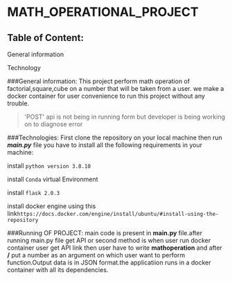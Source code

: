 # MATH_OPERATIONAL_PROJECT
## Table of Content:
General information

Technology

###General information:
This project perform math operation of factorial,square,cube on a number 
that will be taken from a user.
we make a docker container for user convenience to run this project 
without any trouble.

>'POST' api is not being in running form but developer is being working on to diagnose error

###Technologies:
First clone the repository on your local machine  then run ***main.py***  file 
you have to install all the following requirements in your machine:

install ```python version 3.8.10```

install ```Conda``` virtual Environment

install ```flask 2.0.3```

install docker engine using this link```https://docs.docker.com/engine/install/ubuntu/#install-using-the-repository``` 

###Running OF PROJECT:
main code is present in **main.py** file.after running main.py file get API or second method is 
when user run docker container user get API link then user have to write **mathoperation** and after **/** put a number as an 
argument  on which user want to perform function.Output data is in JSON  format.the applicatiion runs in a docker container with all its dependencies. 
